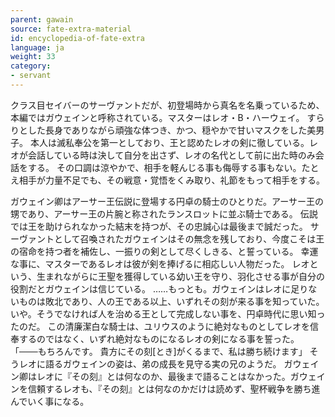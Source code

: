 ```yaml
---
parent: gawain
source: fate-extra-material
id: encyclopedia-of-fate-extra
language: ja
weight: 33
category:
- servant
---
```


クラス目セイバーのサーヴァントだが、初登場時から真名を名乗っているため、本編ではガウェインと呼称されている。マスターはレオ・B・ハーウェイ。
すらりとした長身でありながら頑強な体つき、かつ、穏やかで甘いマスクをした美男子。
本人は滅私奉公を第一としており、王と認めたレオの剣に徹している。レオが会話している時は決して自分を出さず、レオの名代として前に出た時のみ会話をする。
その口調は涼やかで、相手を軽んじる事も侮辱する事もない。たとえ相手が力量不足でも、その戦意・覚悟をくみ取り、礼節をもって相手をする。

ガウェイン卿はアーサー王伝説に登場する円卓の騎士のひとりだ。アーサー王の甥であり、アーサー王の片腕と称されたランスロットに並ぶ騎士である。
伝説では王を助けられなかった結末を持つが、その忠誠心は最後まで誠だった。
サーヴァントとして召喚されたガウェインはその無念を残しており、今度こそは王の宿命を持つ者を補佐し、一振りの剣として尽くしきる、と誓っている。
幸運な事に、マスターであるレオは彼が剣を捧げるに相応しい人物だった。
レオという、生まれながらに王聖を獲得している幼い王を守り、羽化させる事が自分の役割だとガウェインは信じている。
……もっとも。ガウェインはレオに足りないものは敗北であり、人の王である以上、いずれその刻が来る事を知っていた。
いや。そうでなければ人を治める王として完成しない事を、円卓時代に思い知ったのだ。
この清廉潔白な騎士は、ユリウスのように絶対なものとしてレオを信奉するのではなく、いずれ絶対なものになるレオの剣になる事を誓った。
「───もちろんです。
貴方にその刻[とき]がくるまで、私は勝ち続けます」
そうレオに語るガウェインの姿は、弟の成長を見守る実の兄のようだ。
ガウェイン卿はレオに『その刻』とは何なのか、最後まで語ることはなかった。ガウェインを信頼するレオも、『その刻』とは何なのかだけは読めず、聖杯戦争を勝ち進んでいく事になる。
